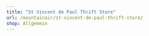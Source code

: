 ```yaml
---
title: "St Vincent de Paul Thrift Store"
url: /mountainair/st-vincent-de-paul-thrift-store/
shop: Allgemein
---
```

